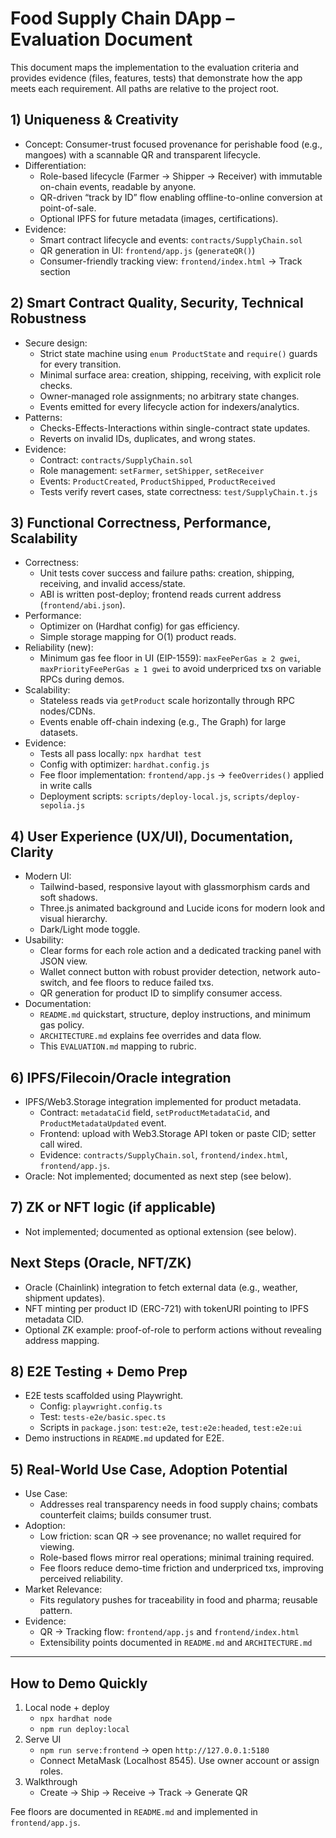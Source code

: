 # Food Supply Chain DApp – Evaluation Document

This document maps the implementation to the evaluation criteria and provides evidence (files, features, tests) that demonstrate how the app meets each requirement. All paths are relative to the project root.

## 1) Uniqueness & Creativity 
- Concept: Consumer-trust focused provenance for perishable food (e.g., mangoes) with a scannable QR and transparent lifecycle.
- Differentiation:
  - Role-based lifecycle (Farmer → Shipper → Receiver) with immutable on-chain events, readable by anyone.
  - QR-driven “track by ID” flow enabling offline-to-online conversion at point-of-sale.
  - Optional IPFS for future metadata (images, certifications).
- Evidence:
  - Smart contract lifecycle and events: `contracts/SupplyChain.sol`
  - QR generation in UI: `frontend/app.js` (`generateQR()`)
  - Consumer-friendly tracking view: `frontend/index.html` → Track section

## 2) Smart Contract Quality, Security, Technical Robustness
- Secure design:
  - Strict state machine using `enum ProductState` and `require()` guards for every transition.
  - Minimal surface area: creation, shipping, receiving, with explicit role checks.
  - Owner-managed role assignments; no arbitrary state changes.
  - Events emitted for every lifecycle action for indexers/analytics.
- Patterns:
  - Checks-Effects-Interactions within single-contract state updates.
  - Reverts on invalid IDs, duplicates, and wrong states.
- Evidence:
  - Contract: `contracts/SupplyChain.sol`
  - Role management: `setFarmer`, `setShipper`, `setReceiver`
  - Events: `ProductCreated`, `ProductShipped`, `ProductReceived`
  - Tests verify revert cases, state correctness: `test/SupplyChain.t.js`

## 3) Functional Correctness, Performance, Scalability 
- Correctness:
  - Unit tests cover success and failure paths: creation, shipping, receiving, and invalid access/state.
  - ABI is written post-deploy; frontend reads current address (`frontend/abi.json`).
- Performance:
  - Optimizer on (Hardhat config) for gas efficiency.
  - Simple storage mapping for O(1) product reads.
- Reliability (new):
  - Minimum gas fee floor in UI (EIP-1559): `maxFeePerGas ≥ 2 gwei`, `maxPriorityFeePerGas ≥ 1 gwei` to avoid underpriced txs on variable RPCs during demos.
- Scalability:
  - Stateless reads via `getProduct` scale horizontally through RPC nodes/CDNs.
  - Events enable off-chain indexing (e.g., The Graph) for large datasets.
- Evidence:
  - Tests all pass locally: `npx hardhat test`
  - Config with optimizer: `hardhat.config.js`
  - Fee floor implementation: `frontend/app.js` → `feeOverrides()` applied in write calls
  - Deployment scripts: `scripts/deploy-local.js`, `scripts/deploy-sepolia.js`

## 4) User Experience (UX/UI), Documentation, Clarity 
- Modern UI:
  - Tailwind-based, responsive layout with glassmorphism cards and soft shadows.
  - Three.js animated background and Lucide icons for modern look and visual hierarchy.
  - Dark/Light mode toggle.
- Usability:
  - Clear forms for each role action and a dedicated tracking panel with JSON view.
  - Wallet connect button with robust provider detection, network auto-switch, and fee floors to reduce failed txs.
  - QR generation for product ID to simplify consumer access.
- Documentation:
  - `README.md` quickstart, structure, deploy instructions, and minimum gas policy.
  - `ARCHITECTURE.md` explains fee overrides and data flow.
  - This `EVALUATION.md` mapping to rubric.

## 6) IPFS/Filecoin/Oracle integration
- IPFS/Web3.Storage integration implemented for product metadata.
  - Contract: `metadataCid` field, `setProductMetadataCid`, and `ProductMetadataUpdated` event.
  - Frontend: upload with Web3.Storage API token or paste CID; setter call wired.
  - Evidence: `contracts/SupplyChain.sol`, `frontend/index.html`, `frontend/app.js`.
- Oracle: Not implemented; documented as next step (see below).

## 7) ZK or NFT logic (if applicable)
- Not implemented; documented as optional extension (see below).

## Next Steps (Oracle, NFT/ZK)
- Oracle (Chainlink) integration to fetch external data (e.g., weather, shipment updates).
- NFT minting per product ID (ERC-721) with tokenURI pointing to IPFS metadata CID.
- Optional ZK example: proof-of-role to perform actions without revealing address mapping.

## 8) E2E Testing + Demo Prep
- E2E tests scaffolded using Playwright.
  - Config: `playwright.config.ts`
  - Test: `tests-e2e/basic.spec.ts`
  - Scripts in `package.json`: `test:e2e`, `test:e2e:headed`, `test:e2e:ui`
- Demo instructions in `README.md` updated for E2E.

## 5) Real-World Use Case, Adoption Potential
- Use Case:
  - Addresses real transparency needs in food supply chains; combats counterfeit claims; builds consumer trust.
- Adoption:
  - Low friction: scan QR → see provenance; no wallet required for viewing.
  - Role-based flows mirror real operations; minimal training required.
  - Fee floors reduce demo-time friction and underpriced txs, improving perceived reliability.
- Market Relevance:
  - Fits regulatory pushes for traceability in food and pharma; reusable pattern.
- Evidence:
  - QR → Tracking flow: `frontend/app.js` and `frontend/index.html`
  - Extensibility points documented in `README.md` and `ARCHITECTURE.md`

---

## How to Demo Quickly
1. Local node + deploy
   - `npx hardhat node`
   - `npm run deploy:local`
2. Serve UI
   - `npm run serve:frontend` → open `http://127.0.0.1:5180`
   - Connect MetaMask (Localhost 8545). Use owner account or assign roles.
3. Walkthrough
   - Create → Ship → Receive → Track → Generate QR

Fee floors are documented in `README.md` and implemented in `frontend/app.js`.
